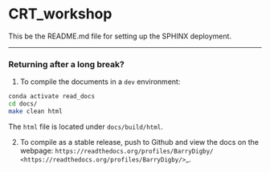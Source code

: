 # CRT_workshop

This be the README.md file for setting up the SPHINX deployment.

***

### Returning after a long break? 

1. To compile the documents in a ``dev`` environment:

```bash
conda activate read_docs
cd docs/
make clean html
```

The ``html`` file is located under ``docs/build/html``.


2. To compile as a stable release, push to Github and view the docs on the webpage: `https://readthedocs.org/profiles/BarryDigby/ <https://readthedocs.org/profiles/BarryDigby/>`_.